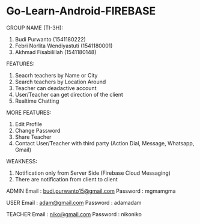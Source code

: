 # Go-Learn-Android-FIREBASE

GROUP NAME (TI-3H): 
1. Budi Purwanto              (1541180222)
2. Febri Norlita Wendiyastuti (1541180001)
3. Akhmad Fisabilillah        (1541180148)

FEATURES:
1. Seacrh teachers by Name or City
2. Search teachers by Location Around
3. Teacher can deadactive account 
4. User/Teacher can get direction of the client
4. Realtime Chatting

MORE FEATURES:
1. Edit Profile
2. Change Password
3. Share Teacher
4. Contact User/Teacher with third party (Action Dial, Message, Whatsapp, Gmail)

WEAKNESS:
1. Notification only from Server Side (Firebase Cloud Messaging)
2. There are notification from client to client 

ADMIN
Email     : budi.purwanto15@gmail.com 
Password  : mgmamgma

USER
Email     : adam@gmail.com 
Password  : adamadam

TEACHER
Email     : niko@gmail.com
Password  : nikoniko

